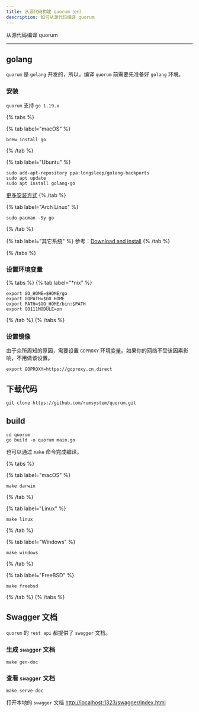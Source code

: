 ```yaml
---
title: 从源代码构建 quorum（en）
description: 如何从源代码编译 quorum
---
```


从源代码编译 quorum

---

## golang

`quorum` 是 `golang` 开发的，所以，编译 `quorum` 前需要先准备好 `golang` 环境。

### 安装

`quorum` 支持 `go 1.19.x`

{% tabs %}

{% tab label="macOS" %}

```shell
brew install go
```

{% /tab %}

{% tab label="Ubuntu" %}

```shell
sudo add-apt-repository ppa:longsleep/golang-backports
sudo apt update
sudo apt install golang-go
```

[更多安装方式](https://github.com/golang/go/wiki/Ubuntu)
{% /tab %}

{% tab label="Arch Linux" %}

```shell
sudo pacman -Sy go
```

{% /tab %}

{% tab label="其它系统" %}
参考：[Download and install](https://go.dev/doc/install)
{% /tab %}

{% /tabs %}

### 设置环境变量

{% tabs %}
{% tab label="*nix" %}

```shell
export GO_HOME=$HOME/go
export GOPATH=$GO_HOME
export PATH=$GO_HOME/bin:$PATH
export GO111MODULE=on
```

{% /tab %}
{% /tabs %}

### 设置镜像

由于众所周知的原因，需要设置 `GOPROXY` 环境变量。如果你的网络不受该因素影响，不用做该设置。

```shell
export GOPROXY=https://goproxy.cn,direct
```

## 下载代码

```shell
git clone https://github.com/rumsystem/quorum.git
```

## build

```shell
cd quorum
go build -o quorum main.go
```

也可以通过 `make` 命令完成编译。

{% tabs %}

{% tab label="macOS" %}

```shell
make darwin
```

{% /tab %}

{% tab label="Linux" %}

```shell
make linux
```

{% /tab %}

{% tab label="Windows" %}

```shell
make windows
```

{% /tab %}

{% tab label="FreeBSD" %}

```shell
make freebsd
```

{% /tab %}
{% /tabs %}

## Swagger 文档

`quorum` 的 `rest api` 都提供了 `swagger` 文档。

### 生成 `swagger` 文档

```shell
make gen-doc
```

### 查看 `swagger` 文档

```shell
make serve-doc
```

打开本地的 `swagger` 文档 <http://localhost:1323/swagger/index.html>
